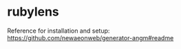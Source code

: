 # rubylens

Reference for installation and setup: https://github.com/newaeonweb/generator-angm#readme

